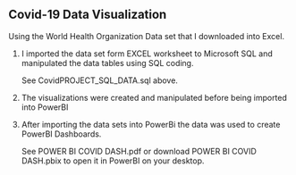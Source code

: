 ## Covid-19 Data Visualization
Using the World Health Organization Data set that I downloaded into Excel.

1. I imported the data set form EXCEL worksheet to Microsoft SQL and manipulated the data tables using SQL coding. 
 
   See CovidPROJECT_SQL_DATA.sql above. 
    
2. The visualizations were created and manipulated before being imported into PowerBI
    
3. After importing the data sets into PowerBi the data was used to create PowerBI Dashboards. 
    
   See POWER BI COVID DASH.pdf or download POWER BI COVID DASH.pbix to open it in PowerBI on your desktop.
